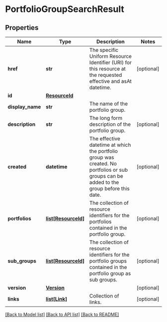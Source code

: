 # PortfolioGroupSearchResult

## Properties
Name | Type | Description | Notes
------------ | ------------- | ------------- | -------------
**href** | **str** | The specific Uniform Resource Identifier (URI) for this resource at the requested effective and asAt datetime. | [optional] 
**id** | [**ResourceId**](ResourceId.md) |  | 
**display_name** | **str** | The name of the portfolio group. | 
**description** | **str** | The long form description of the portfolio group. | [optional] 
**created** | **datetime** | The effective datetime at which the portfolio group was created. No portfolios or sub groups can be added to the group before this date. | [optional] 
**portfolios** | [**list[ResourceId]**](ResourceId.md) | The collection of resource identifiers for the portfolios contained in the portfolio group. | [optional] 
**sub_groups** | [**list[ResourceId]**](ResourceId.md) | The collection of resource identifiers for the portfolio groups contained in the portfolio group as sub groups. | [optional] 
**version** | [**Version**](Version.md) |  | [optional] 
**links** | [**list[Link]**](Link.md) | Collection of links. | [optional] 

[[Back to Model list]](../README.md#documentation-for-models) [[Back to API list]](../README.md#documentation-for-api-endpoints) [[Back to README]](../README.md)


